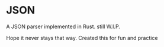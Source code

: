 # JSON

A JSON parser implemented in Rust.
still W.I.P.

Hope it never stays that way. Created this for fun and practice